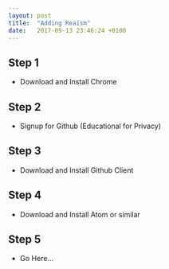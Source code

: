 ```yaml
---
layout: post
title:  "Adding Reaism"
date:   2017-09-13 23:46:24 +0100
---
```


## Step 1
- Download and Install Chrome

## Step 2
- Signup for Github (Educational for Privacy)

## Step 3
- Download and Install Github Client

## Step 4
- Download and Install Atom or similar

## Step 5
- Go Here...
